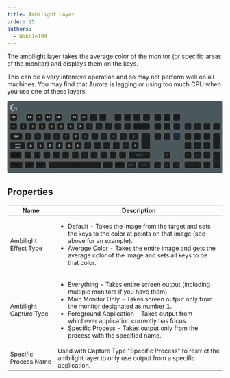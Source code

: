 ```yaml
---
title: Ambilight Layer
order: 15
authors:
  - Wibble199
---
```


The ambilight layer takes the average color of the monitor (or specific areas of the monitor) and displays them on the keys.

<span class="alert warning">This can be a very intensive operation and so may not perform well on all machines. You may find that Aurora is lagging or using too much CPU when you use one of these layers.</span>

![Ambilight Layer in use on a dual-monitor setup with a white background on one and blue on the other](../../assets/img/docs/layer-ambilight.png)

## Properties

<table>
  <thead>
    <tr>
      <th>Name</th>
      <th>Description</th>
    </tr>
  </thead>
  <tbody>
    <tr>
      <td>Ambilight Effect Type</td>
      <td><ul>
        <li>Default - Takes the image from the target and sets the keys to the color at points on that image (see above for an example).</li>
        <li>Average Color - Takes the entire image and gets the average color of the image and sets all keys to be that color.</li>
      </ul></td>
    </tr>
    <tr>
      <td>Ambilight Capture Type</td>
      <td><ul>
        <li>Everything - Takes entire screen output (including multiple monitors if you have them).</li>
        <li>Main Monitor Only - Takes screen output only from the monitor designated as number 1.</li>
        <li>Foreground Application - Takes output from whichever application currently has focus.</li>
        <li>Specific Process - Takes output only from the process with the specified name.</li>
      </ul></td>
    </tr>
    <tr>
      <td>Specific Process Name</td>
      <td>Used with Capture Type "Specific Process" to restrict the ambilight layer to only use output from a specific application.</td>
    </tr>
  </tbody>
</table>